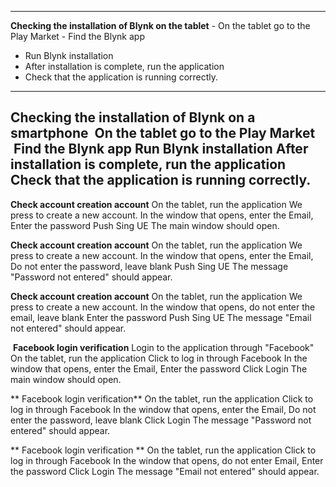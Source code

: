 ----------------
 **Checking the installation of Blynk on the tablet**
  - On the tablet go to the Play Market
  - Find the Blynk app
  - Run Blynk installation
  - After installation is complete, run the application
  - Check that the application is running correctly.
--------------------
**Checking the installation of Blynk on a smartphone**
 On the tablet go to the Play Market
 Find the Blynk app
Run Blynk installation
After installation is complete, run the application
Check that the application is running correctly.
----------------
**Check account creation account**
On the tablet, run the application
We press to create a new account.
In the window that opens, enter the Email,
Enter the password
Push Sing UE
The main window should open.


**Check account creation account**
On the tablet, run the application
We press to create a new account.
In the window that opens, enter the Email,
Do not enter the password, leave blank
Push Sing UE
The message "Password not entered" should appear.


**Check account creation account**
On the tablet, run the application
We press to create a new account.
In the window that opens, do not enter the email, leave blank
Enter the password
Push Sing UE
The message "Email not entered" should appear.

 **Facebook login verification**
Login to the application through "Facebook"
On the tablet, run the application
Click to log in through Facebook
In the window that opens, enter the Email,
Enter the password
Click Login
The main window should open.

** Facebook login verification**
On the tablet, run the application
Click to log in through Facebook
In the window that opens, enter the Email,
Do not enter the password, leave blank
Click Login
The message "Password not entered" should appear.

** Facebook login verification **
On the tablet, run the application
Click to log in through Facebook
In the window that opens, do not enter Email,
Enter the password
Click Login
The message "Email not entered" should appear.
